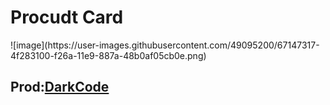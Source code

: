 <h1>Procudt Card</h1>
![image](https://user-images.githubusercontent.com/49095200/67147317-4f283100-f26a-11e9-887a-48b0af05cb0e.png)
<h2>Prod:<a href="https://www.youtube.com/channel/UCD3KVjbb7aq2OiOffuungzw">DarkCode</a></h2>
